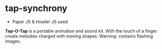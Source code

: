 # tap-synchrony 

* Paper JS & Howler JS used

**Tap-O-Tap** is a portable animation and sound kit. With the touch of a finger create melodies charged with moving shapes. Warning: contains flashing images.
